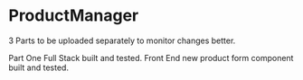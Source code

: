 # ProductManager

3 Parts to be uploaded separately to monitor changes better.

Part One
  Full Stack built and tested.
  Front End new product form component built and tested.
